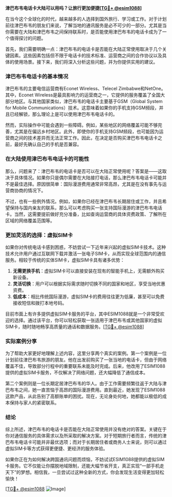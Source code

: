 **津巴布韦电话卡大陆可以用吗？让旅行更加便捷[[TG💪+ @esim1088](https://t.me/s/esim1088)]**

在当今这个全球化的时代，越来越多的人选择到国外旅行、学习或工作。对于计划前往津巴布韦的朋友们来说，了解当地的通讯服务是必不可少的一部分。尤其是当你需要在大陆和津巴布韦之间保持联系时，是否能使用津巴布韦的电话卡成为了一个值得探讨的问题。

首先，我们需要明确一点：津巴布韦的电话卡是否能在大陆正常使用取决于几个关键因素。这些因素包括但不限于电话卡的技术标准、运营商之间的合作协议以及具体的使用场景。接下来，我们将深入分析这些问题，并为你提供实用的建议。

### 津巴布韦电话卡的基本情况

津巴布韦的主要电信运营商有Econet Wireless、Telecel Zimbabwe和NetOne。其中，Econet Wireless是最具影响力的运营商之一，它提供的服务覆盖了全国大部分地区。与其他国家类似，津巴布韦的电话卡主要基于GSM（Global System for Mobile Communications）技术。这意味着如果你的手机支持GSM频段，并且已经解锁，那么理论上是可以使用津巴布韦电话卡的。

然而，实际操作中可能会遇到一些障碍。例如，某些地区的网络覆盖可能不够完善，尤其是在偏远乡村地区。此外，即使你的手机支持GSM频段，也可能因为运营商之间的技术差异而无法正常工作。因此，在决定是否购买津巴布韦电话卡之前，最好先确认自己的手机是否兼容。

### 在大陆使用津巴布韦电话卡的可能性

那么，问题来了：津巴布韦的电话卡是否可以在大陆正常使用呢？答案是——这取决于具体情况。如果你只是偶尔需要在大陆接打电话，那么津巴布韦电话卡可能并不是最佳选择。原因很简单：国际漫游费用通常非常高昂，尤其是在没有事先与运营商协商的情况下。

不过，也有一些例外情况。例如，如果你已经在津巴布韦长期居住或工作，并且希望保持与国内亲友的联系，那么可以考虑购买一张支持国际漫游的津巴布韦电话卡。当然，这需要提前做好充分准备，比如查询运营商的具体资费政策、了解所在区域的网络覆盖范围等。

### 更加灵活的选择：虚拟SIM卡

如果你对传统电话卡感到困惑，不妨尝试一下近年来兴起的虚拟SIM卡技术。这种技术允许用户通过互联网下载并激活一张电子SIM卡，从而实现全球范围内的通信服务。相较于传统的实体SIM卡，虚拟SIM卡具有诸多优势：

1. **无需更换手机**：虚拟SIM卡可以直接安装在现有的智能手机上，无需额外购买新设备。
2. **灵活切换**：用户可以根据实际需求随时切换不同的国家和地区，享受当地优惠资费。
3. **低成本**：相比传统国际漫游，虚拟SIM卡的费用往往更为低廉，甚至可以免费接收短信和拨打本地号码。

目前市面上有许多提供虚拟SIM卡服务的平台，其中ESIM1088就是一个非常受欢迎的选择。通过该平台，你可以轻松获取一张适用于津巴布韦或其他国家的虚拟SIM卡，随时随地畅享高质量的通话和数据服务。[[TG💪+ @esim1088](https://t.me/s/esim1088)]

### 实际案例分享

为了帮助大家更好地理解上述内容，这里分享两个真实的案例。第一个案例是一位计划前往津巴布韦旅游的朋友。他在出发前购买了一张当地的电话卡，但由于网络覆盖不佳，导致部分行程中的重要联系未能及时完成。后来，他改用了ESIM1088提供的虚拟SIM卡服务，不仅解决了网络问题，还大幅降低了通信成本。

第二个案例则是一位长期定居津巴布韦的华人。由于工作需要频繁往返于大陆与津巴布韦之间，她一直苦恼于高昂的国际漫游费用。直到最近，她发现了ESIM1088这款产品，从此告别了高额账单的困扰。现在，无论身处何地，她都能以极低的成本保持与家人的紧密联系。

### 结论

综上所述，津巴布韦的电话卡是否能在大陆正常使用并没有绝对的答案。关键在于你对通信服务的具体需求以及所采取的解决方案。对于短期旅行者而言，传统的津巴布韦电话卡可能并非最优选项；而对于长期居住者或商务人士来说，则可以通过虚拟SIM卡等方式获得更便捷、更经济的服务体验。

如果你正在为如何解决跨国通讯问题而烦恼，不妨试试ESIM1088提供的虚拟SIM卡服务。它不仅能让你摆脱地域限制，还能大幅节省开支，真正实现“一部手机走天下”的梦想。相信我，一旦尝试过这种全新的方式，你会发现生活变得更加轻松愉快！

[[TG💪+ @esim1088](https://t.me/s/esim1088) ![Image](https://i.postimg.cc/4NQfJmqS/Snipaste-2025-05-13-00-14-12.png)]